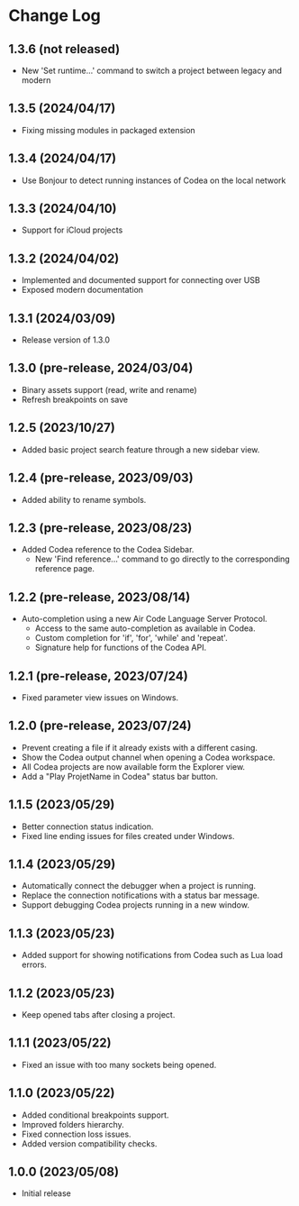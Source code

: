 # Change Log

## 1.3.6 (not released)
- New 'Set runtime...' command to switch a project between legacy and modern

## 1.3.5 (2024/04/17)
- Fixing missing modules in packaged extension

## 1.3.4 (2024/04/17)
- Use Bonjour to detect running instances of Codea on the local network

## 1.3.3 (2024/04/10)
- Support for iCloud projects

## 1.3.2 (2024/04/02)
- Implemented and documented support for connecting over USB
- Exposed modern documentation

## 1.3.1 (2024/03/09)
- Release version of 1.3.0

## 1.3.0 (pre-release, 2024/03/04)
- Binary assets support (read, write and rename)
- Refresh breakpoints on save

## 1.2.5 (2023/10/27)
- Added basic project search feature through a new sidebar view.

## 1.2.4 (pre-release, 2023/09/03)
- Added ability to rename symbols.

## 1.2.3 (pre-release, 2023/08/23)
- Added Codea reference to the Codea Sidebar.
  - New 'Find reference...' command to go directly to the corresponding reference page.

## 1.2.2 (pre-release, 2023/08/14)
- Auto-completion using a new Air Code Language Server Protocol.
  - Access to the same auto-completion as available in Codea.
  - Custom completion for 'if', 'for', 'while' and 'repeat'.
  - Signature help for functions of the Codea API.

## 1.2.1 (pre-release, 2023/07/24)
- Fixed parameter view issues on Windows.

## 1.2.0 (pre-release, 2023/07/24)

- Prevent creating a file if it already exists with a different casing.
- Show the Codea output channel when opening a Codea workspace.
- All Codea projects are now available form the Explorer view.
- Add a "Play ProjetName in Codea" status bar button.

## 1.1.5 (2023/05/29)

- Better connection status indication.
- Fixed line ending issues for files created under Windows.

## 1.1.4 (2023/05/29)

- Automatically connect the debugger when a project is running.
- Replace the connection notifications with a status bar message.
- Support debugging Codea projects running in a new window.

## 1.1.3 (2023/05/23)

- Added support for showing notifications from Codea such as Lua load errors.

## 1.1.2 (2023/05/23)

- Keep opened tabs after closing a project.

## 1.1.1 (2023/05/22)

- Fixed an issue with too many sockets being opened.

## 1.1.0 (2023/05/22)

- Added conditional breakpoints support.
- Improved folders hierarchy.
- Fixed connection loss issues.
- Added version compatibility checks.

## 1.0.0 (2023/05/08)

- Initial release
